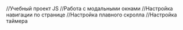 //Учебный проект JS
//Работа с модальными окнами
//Настройка навигации по странице
//Настройка плавного скролла
//Настройка таймера
